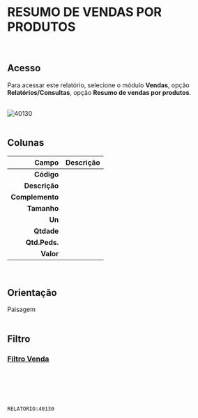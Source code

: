 # RESUMO DE VENDAS POR PRODUTOS
<br>

## Acesso
Para acessar este relatório, selecione o módulo **Vendas**, opção **Relatórios/Consultas**, opção **Resumo de vendas por produtos**.
<br>
<br>

![40130](https://raw.githubusercontent.com/netforcews/docs-erp/master/relatorios/imagens/40130.png)
<br>
<br>

## Colunas
Campo | Descrição
--:|---
**Código** | 
**Descrição** | 
**Complemento** | 
**Tamanho** | 
**Un** | 
**Qtdade** | 
**Qtd.Peds.** | 
**Valor** | 
<br>

## Orientação
Paisagem   
<br>

## Filtro
### [Filtro Venda](/geral/filtro-venda.md)
<br>
<br>
<br>
<br>

```RELATORIO:40130```
